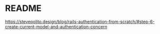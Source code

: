 # README

https://stevepolito.design/blog/rails-authentication-from-scratch/#step-6-create-current-model-and-authentication-concern
